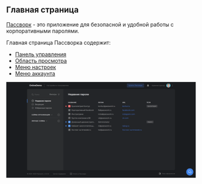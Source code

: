 ## Главная страница

[Пассворк](https://passwork.ru/) - это приложение для безопасной и удобной работы с корпоративными паролями.

Главная страница Пассворка содержит:

- [Панель управления](Tasks\Passwork\Control_Panel.md)
- [Область просмотра](Tasks\Passwork\View_Panel.md)
- [Меню настроек](Tasks\Passwork\Settings_Menu.md)
- [Меню аккаунта](Tasks\Passwork\Account_menu.md)

![Главная страница](Tasks\Passwork\Pictures\Main_Page.png "Главная страница Пассворка")